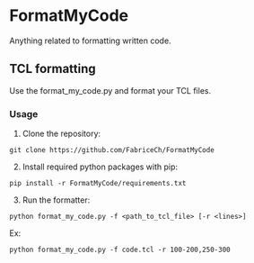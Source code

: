 # FormatMyCode
Anything related to formatting written code.

## TCL formatting
Use the format_my_code.py and format your TCL files.

### Usage

1. Clone the repository:
```
git clone https://github.com/FabriceCh/FormatMyCode
```

2. Install required python packages with pip:
```
pip install -r FormatMyCode/requirements.txt
```

3. Run the formatter:
```
python format_my_code.py -f <path_to_tcl_file> [-r <lines>]
```
Ex:
```
python format_my_code.py -f code.tcl -r 100-200,250-300
```
